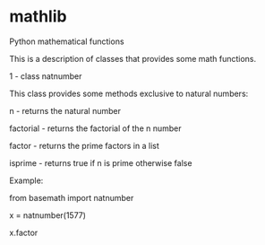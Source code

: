 # mathlib
Python mathematical functions

This is a description of classes that provides some math functions.

1 - class natnumber

This class provides some methods exclusive to natural numbers:

n - returns the natural number

factorial - returns the factorial of the n number

factor - returns the prime factors in a list

isprime - returns true if n is prime otherwise false

Example:

from basemath import natnumber

x = natnumber(1577)

x.factor

